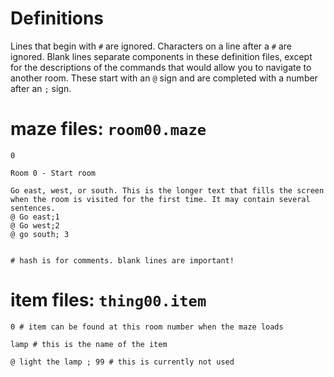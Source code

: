 # Definitions

Lines that begin with `#` are ignored. Characters on a line after a `#` are ignored. Blank lines separate components in these definition files, except for the descriptions of the commands that would allow you to navigate to another room. These start with an `@` sign and are completed with a number after an `;` sign.

# maze files: `room00.maze`

```
0 

Room 0 - Start room

Go east, west, or south. This is the longer text that fills the screen when the room is visited for the first time. It may contain several sentences.
@ Go east;1
@ Go west;2
@ go south; 3


# hash is for comments. blank lines are important!
```

# item files: `thing00.item`

```
0 # item can be found at this room number when the maze loads

lamp # this is the name of the item

@ light the lamp ; 99 # this is currently not used
```